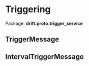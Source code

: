 # Triggering

Package: **drift.proto.trigger_service**

## TriggerMessage

## IntervalTriggerMessage